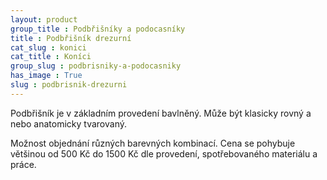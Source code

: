 ```yaml
---
layout: product
group_title : Podbřišníky a podocasníky
title : Podbřišník drezurní
cat_slug : konici
cat_title : Koníci
group_slug : podbrisniky-a-podocasniky
has_image : True
slug : podbrisnik-drezurni
---
```


Podbřišník je v základním provedení bavlněný. 
Může být klasicky rovný a nebo anatomicky tvarovaný. 

Možnost objednání různých barevných kombinací.
Cena se pohybuje většinou od 500&nbsp;Kč do 1500&nbsp;Kč dle provedení,
spotřebovaného materiálu a práce.

